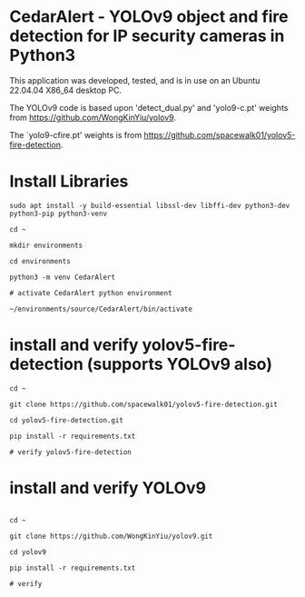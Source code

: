 # CedarAlert - YOLOv9 object and fire detection for IP security cameras in Python3

This application was developed, tested, and is in use on an Ubuntu 22.04.04 X86_64 desktop PC.

The YOLOv9 code is based upon 'detect_dual.py' and 'yolo9-c.pt' weights from https://github.com/WongKinYiu/yolov9.

The `yolo9-cfire.pt' weights is from https://github.com/spacewalk01/yolov5-fire-detection.

# Install Libraries

```
sudo apt install -y build-essential libssl-dev libffi-dev python3-dev python3-pip python3-venv

cd ~

mkdir environments

cd environments

python3 -m venv CedarAlert

# activate CedarAlert python environment

~/environments/source/CedarAlert/bin/activate

```

# install and verify yolov5-fire-detection (supports YOLOv9 also)
```
cd ~

git clone https://github.com/spacewalk01/yolov5-fire-detection.git

cd yolov5-fire-detection.git

pip install -r requirements.txt

# verify yolov5-fire-detection

```

# install and verify YOLOv9
```

cd ~

git clone https://github.com/WongKinYiu/yolov9.git

cd yolov9

pip install -r requirements.txt

# verify

```


